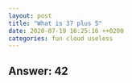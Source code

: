```yaml
---
layout: post
title: "What is 37 plus 5"
date: 2020-07-19 16:25:16 ++0200
categories: fun cloud useless
---
```


## Answer: 42